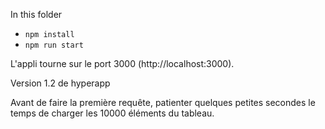 In this folder
- `npm install`
- `npm run start`

L'appli tourne sur le port 3000 (http://localhost:3000).

Version 1.2 de hyperapp

Avant de faire la première requête, patienter quelques petites secondes le temps de charger les 10000 éléments du tableau.